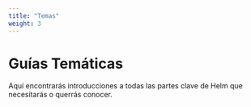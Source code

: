 ```yaml
---
title: "Temas"
weight: 3
---
```


# Guías Temáticas

Aquí encontrarás introducciones a todas las partes clave de Helm que necesitarás
o querrás conocer.
